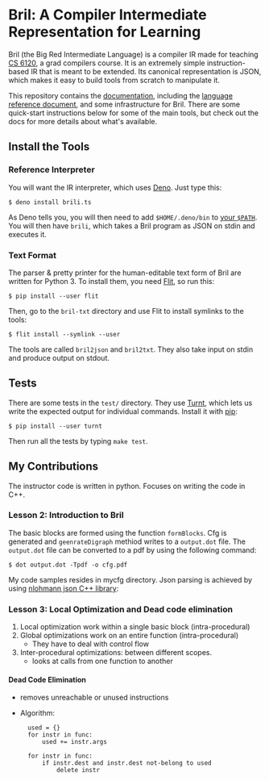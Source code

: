 Bril: A Compiler Intermediate Representation for Learning
=========================================================

Bril (the Big Red Intermediate Language) is a compiler IR made for teaching [CS 6120][cs6120], a grad compilers course.
It is an extremely simple instruction-based IR that is meant to be extended.
Its canonical representation is JSON, which makes it easy to build tools from scratch to manipulate it.

This repository contains the [documentation][docs], including the [language reference document][langref], and some infrastructure for Bril.
There are some quick-start instructions below for some of the main tools, but
check out the docs for more details about what's available.

[docs]: https://capra.cs.cornell.edu/bril/
[langref]: https://capra.cs.cornell.edu/bril/lang/index.html
[brilts]: https://github.com/sampsyo/bril/blob/master/bril-ts/bril.ts


Install the Tools
-----------------

### Reference Interpreter

You will want the IR interpreter, which uses [Deno][].
Just type this:

    $ deno install brili.ts

As Deno tells you, you will then need to add `$HOME/.deno/bin` to [your `$PATH`][path].
You will then have `brili`, which takes a Bril program as JSON on stdin and executes it.

[deno]: https://deno.land
[path]: https://unix.stackexchange.com/a/26059/61192

### Text Format

The parser & pretty printer for the human-editable text form of Bril are written for Python 3.
To install them, you need [Flit][], so run this:

    $ pip install --user flit

Then, go to the `bril-txt` directory and use Flit to install symlinks to the tools:

    $ flit install --symlink --user

The tools are called `bril2json` and `bril2txt`.
They also take input on stdin and produce output on stdout.

[flit]: https://flit.readthedocs.io/


Tests
-----

There are some tests in the `test/` directory.
They use [Turnt][], which lets us write the expected output for individual commands.
Install it with [pip][]:

    $ pip install --user turnt

Then run all the tests by typing `make test`.



My Contributions
-----------------
The instructor code is written in python. Focuses on writing the code in C++.
### Lesson 2: Introduction to Bril
The basic blocks are formed using the function `formBlocks`. Cfg is generated and `geenrateDigraph` methiod writes to a `output.dot` file. The `output.dot` file can be converted to a pdf by using the following command:

    $ dot output.dot -Tpdf -o cfg.pdf
My code samples resides in mycfg directory. Json parsing is achieved by using [nlohmann json C++ library][]: 

### Lesson 3: Local Optimization and Dead code elimination
1. Local optimization work within a single basic block (intra-procedural)
2. Global optimizations work on an entire function (intra-procedural)
    - They have to deal with control flow
3. Inter-procedural optimizations: between different scopes.
    - looks at calls from one function to another

#### Dead Code Elimination
- removes unreachable or unused instructions
- Algorithm:

        used = {}
        for instr in func:
            used += instr.args
        
        for instr in func:
            if instr.dest and instr.dest not-belong to used
                delete instr


[pip]: https://packaging.python.org/tutorials/installing-packages/
[cs6120]: https://www.cs.cornell.edu/courses/cs6120/2020fa/
[turnt]: https://github.com/cucapra/turnt
[nlohmann json C++ library]: https://github.com/nlohmann/json